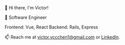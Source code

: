 👋 Hi there, I'm Victor!

🚀 Software Engineer

Frontend: Vue, React
Backend: Rails, Express

📫 Reach me at victor.yccchen1@gmail.com or [LinkedIn](https://www.linkedin.com/in/ycchen1/).

